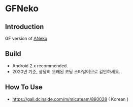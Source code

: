 GFNeko
=====

Introduction
------------
GF version of [ANeko](https://github.com/lllllT/ANeko)


Build 
-----------
- Android 2.x recommended. 
- 2020년 기준, 상당히 오래된 코딩 스타일이므로 감안하세요.



How To Use
------------

- https://gall.dcinside.com/m/micateam/890028  ( Korean )



